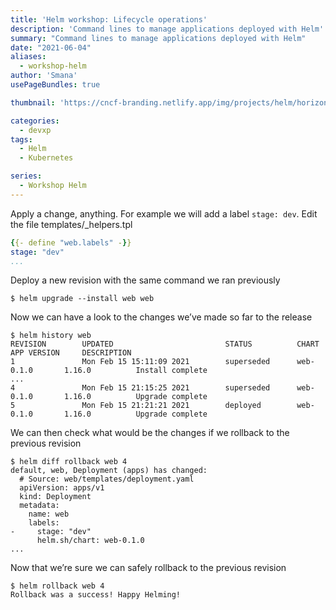 ```yaml
---
title: 'Helm workshop: Lifecycle operations'
description: 'Command lines to manage applications deployed with Helm'
summary: "Command lines to manage applications deployed with Helm"
date: "2021-06-04"
aliases:
  - workshop-helm
author: 'Smana'
usePageBundles: true

thumbnail: 'https://cncf-branding.netlify.app/img/projects/helm/horizontal/black/helm-horizontal-black.png'

categories:
  - devxp
tags:
  - Helm
  - Kubernetes

series:
  - Workshop Helm
---
```


Apply a change, anything. For example we will add a label `stage: dev`. Edit the file templates/_helpers.tpl

```yaml
{{- define "web.labels" -}}
stage: "dev"
...
```

Deploy a new revision with the same command we ran previously

```console
$ helm upgrade --install web web
```

Now we can have a look to the changes we’ve made so far to the release

```console
$ helm history web
REVISION        UPDATED                         STATUS          CHART           APP VERSION     DESCRIPTION
1               Mon Feb 15 15:11:09 2021        superseded      web-0.1.0       1.16.0          Install complete
...
4               Mon Feb 15 21:15:25 2021        superseded      web-0.1.0       1.16.0          Upgrade complete
5               Mon Feb 15 21:21:21 2021        deployed        web-0.1.0       1.16.0          Upgrade complete
```

We can then check what would be the changes if we rollback to the previous revision

```console
$ helm diff rollback web 4
default, web, Deployment (apps) has changed:
  # Source: web/templates/deployment.yaml
  apiVersion: apps/v1
  kind: Deployment
  metadata:
    name: web
    labels:
-     stage: "dev"
      helm.sh/chart: web-0.1.0
...
```

Now that we’re sure we can safely rollback to the previous revision

```console
$ helm rollback web 4
Rollback was a success! Happy Helming!
```